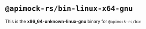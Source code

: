 # `@apimock-rs/bin-linux-x64-gnu`

This is the **x86_64-unknown-linux-gnu** binary for `@apimock-rs/bin`
